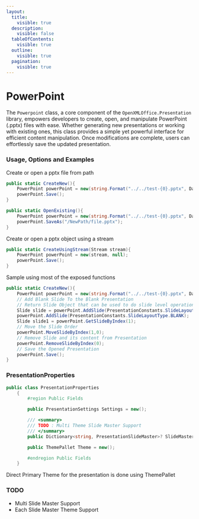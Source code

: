 ```yaml
---
layout:
  title:
    visible: true
  description:
    visible: false
  tableOfContents:
    visible: true
  outline:
    visible: true
  pagination:
    visible: true
---
```


# PowerPoint

The `Powerpoint` class, a core component of the `OpenXMLOffice.Presentation` library, empowers developers to create, open, and manipulate PowerPoint (.pptx) files with ease. Whether generating new presentations or working with existing ones, this class provides a simple yet powerful interface for efficient content manipulation. Once modifications are complete, users can effortlessly save the updated presentation.

### Usage, Options and Examples

Create or open a pptx file from path

```csharp
public static CreateNew(){
    PowerPoint powerPoint = new(string.Format("../../test-{0}.pptx", DateTime.Now.ToString("yyyy-MM-dd-HH-mm-ss")), null);
    powerPoint.Save();
}

public static OpenExisting(){
    PowerPoint powerPoint = new(string.Format("../../test-{0}.pptx", DateTime.Now.ToString("yyyy-MM-dd-HH-mm-ss")),true, null);
    powerPoint.SaveAs("/NewPath/file.pptx");
}
```

Create or open a pptx object using a stream

```csharp
public static CreateUsingStream(Stream stream){
    PowerPoint powerPoint = new(stream, null);
    powerPoint.Save();
}
```

Sample using most of the exposed functions

```csharp
public static CreateNew(){
    PowerPoint powerPoint = new(string.Format("../../test-{0}.pptx", DateTime.Now.ToString("yyyy-MM-dd-HH-mm-ss")), null);
    // Add Blank Slide To the Blank Presentation
    // Return Slide Object that can be used to do slide level operation
    Slide slide = powerPoint.AddSlide(PresentationConstants.SlideLayoutType.BLANK);
    powerPoint.AddSlide(PresentationConstants.SlideLayoutType.BLANK);
    Slide slide1 = powerPoint.GetSlideByIndex(1);
    // Move the Slide Order
    powerPoint.MoveSlideByIndex(1,0);
    // Remove Slide and its content from Presentation
    powerPoint.RemoveSlideByIndex(0);
    // Save the Opened Presentation
    powerPoint.Save();
}
```

### PresentationProperties

```csharp
public class PresentationProperties
    {
        #region Public Fields

        public PresentationSettings Settings = new();

        /// <summary>
        /// TODO : Multi Theme Slide Master Support
        /// </summary>
        public Dictionary<string, PresentationSlideMaster>? SlideMasters;

        public ThemePallet Theme = new();

        #endregion Public Fields
    }
```

Direct Primary Theme for the presentation is done using ThemePallet

### TODO

* Multi Slide Master Support
* Each Slide Master Theme Support
